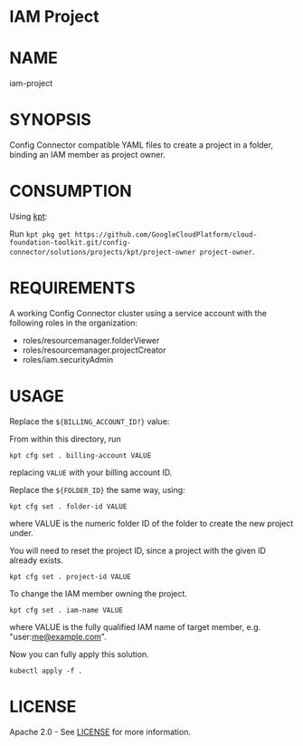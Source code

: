 IAM Project
==================================================

# NAME

  iam-project

# SYNOPSIS

  Config Connector compatible YAML files to create
  a project in a folder, binding an IAM member
  as project owner.

# CONSUMPTION

  Using [kpt](https://googlecontainertools.github.io/kpt/):

  Run `kpt pkg get https://github.com/GoogleCloudPlatform/cloud-foundation-toolkit.git/config-connector/solutions/projects/kpt/project-owner project-owner`.

# REQUIREMENTS

  A working Config Connector cluster using a
  service account with the following roles in
  the organization:
  - roles/resourcemanager.folderViewer
  - roles/resourcemanager.projectCreator
  - roles/iam.securityAdmin

# USAGE

  Replace the
  `${BILLING_ACCOUNT_ID?}` value:

  From within this directory, run
  ```
  kpt cfg set . billing-account VALUE
  ```
  replacing `VALUE` with your billing account
  ID.

  Replace the `${FOLDER_ID}` the same way, using:
  ```
  kpt cfg set . folder-id VALUE
  ```
  where VALUE is the numeric folder ID of the folder to create the new project under.

  You will need to reset the project ID,
  since a project with the given ID already exists.
  ```
  kpt cfg set . project-id VALUE
  ```

  To change the IAM member owning the project.
  ```
  kpt cfg set . iam-name VALUE
  ```
  where VALUE is the fully qualified IAM name of target member, e.g. "user:me@example.com".

  Now you can fully apply this solution.
  ```
  kubectl apply -f .
  ```

# LICENSE

Apache 2.0 - See [LICENSE](/LICENSE) for more information.
